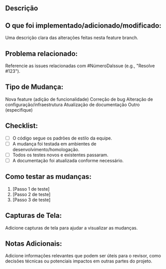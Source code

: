 ## Descrição

## O que foi implementado/adicionado/modificado:
Uma descrição clara das alterações feitas nesta feature branch.

## Problema relacionado: 
Referencie as issues relacionadas com #NúmeroDaIssue (e.g., "Resolve #123").

## Tipo de Mudança:
 Nova feature (adição de funcionalidade)
 Correção de bug
 Alteração de configuração/infraestrutura
 Atualização de documentação
 Outro (especifique)

## Checklist:
- [ ] O código segue os padrões de estilo da equipe.
- [ ] A mudança foi testada em ambientes de desenvolvimento/homologação.
- [ ] Todos os testes novos e existentes passaram.
- [ ] A documentação foi atualizada conforme necessário.

## Como testar as mudanças:
1. [Passo 1 de teste]
2. [Passo 2 de teste]
3. [Passo 3 de teste]


## Capturas de Tela: 
Adicione capturas de tela para ajudar a visualizar as mudanças.

## Notas Adicionais: 
Adicione informações relevantes que podem ser úteis para o revisor, como decisões técnicas ou potenciais impactos em outras partes do projeto.
